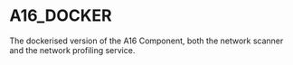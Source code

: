 # A16_DOCKER
The dockerised version of the A16 Component, both the network scanner and the network profiling service. 
